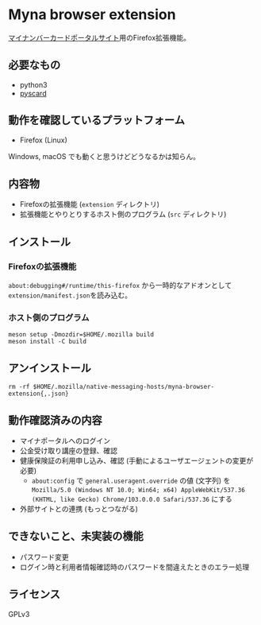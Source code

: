 Myna browser extension
=========================

[マイナンバーカードポータルサイト](https://myna.go.jp])用のFirefox拡張機能。

必要なもの
-------------------------

 * python3
 * [pyscard](https://pyscard.sourceforge.io/)

動作を確認しているプラットフォーム
-------------------------

 * Firefox (Linux)

Windows, macOS でも動くと思うけどどうなるかは知らん。

内容物
-------------------------

 * Firefoxの拡張機能 (`extension` ディレクトリ)
 * 拡張機能とやりとりするホスト側のプログラム (`src` ディレクトリ)

インストール
-------------------------

### Firefoxの拡張機能

`about:debugging#/runtime/this-firefox` から一時的なアドオンとして`extension/manifest.json`を読み込む。

### ホスト側のプログラム
```
meson setup -Dmozdir=$HOME/.mozilla build 
meson install -C build
```

アンインストール
-------------------------

```
rm -rf $HOME/.mozilla/native-messaging-hosts/myna-browser-extension{,.json}
```

動作確認済みの内容
-------------------------

 * マイナポータルへのログイン
 * 公金受け取り講座の登録、確認
 * 健康保険証の利用申し込み、確認 (手動によるユーザエージェントの変更が必要)
   * `about:config` で `general.useragent.override` の値 (文字列) を `Mozilla/5.0 (Windows NT 10.0; Win64; x64) AppleWebKit/537.36 (KHTML, like Gecko) Chrome/103.0.0.0 Safari/537.36` にする
 * 外部サイトとの連携 (もっとつながる)

できないこと、未実装の機能
-------------------------

 * パスワード変更
 * ログイン時と利用者情報確認時のパスワードを間違えたときのエラー処理

ライセンス
-------------------------

GPLv3
